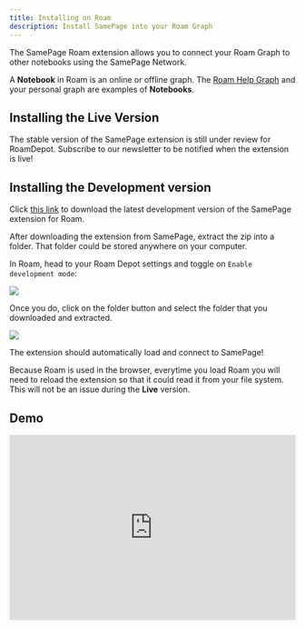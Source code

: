 ```yaml
---
title: Installing on Roam
description: Install SamePage into your Roam Graph
---
```


The SamePage Roam extension allows you to connect your Roam Graph to other notebooks using the SamePage Network.

A **Notebook** in Roam is an online or offline graph. The [Roam Help Graph](https://roamresearch.com/#/app/help/page/fCaJekIoX) and your personal graph are examples of **Notebooks**.

## Installing the Live Version

The stable version of the SamePage extension is still under review for RoamDepot. Subscribe to our newsletter to be notified when the extension is live!

## Installing the Development version

Click [this link](https://github.com/samepage-network/roam-samepage/releases/download/2.0.7/roam-samepage.zip) to download the latest development version of the SamePage extension for Roam.

After downloading the extension from SamePage, extract the zip into a folder. That folder could be stored anywhere on your computer.

In Roam, head to your Roam Depot settings and toggle on `Enable development mode`:

![](/images/install/roam-3.png)

Once you do, click on the folder button and select the folder that you downloaded and extracted.

![](/images/install/roam-4.png)

The extension should automatically load and connect to SamePage!

Because Roam is used in the browser, everytime you load Roam you will need to reload the extension so that it could read it from your file system. This will not be an issue during the **Live** version.

## Demo

<div style="position: relative; padding-bottom: 64.5933014354067%; height: 0;"><iframe src="https://www.loom.com/embed/0f755b4bb1d14f419e8382ea8cb9d220" frameborder="0" webkitallowfullscreen mozallowfullscreen allowfullscreen style="position: absolute; top: 0; left: 0; width: 100%; height: 100%;"></iframe></div>
